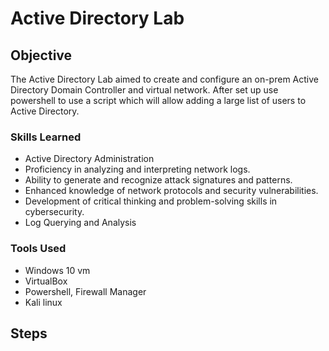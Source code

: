 # Active Directory Lab
## Objective

The Active Directory Lab aimed to create and configure an on-prem Active Directory Domain Controller and virtual network. After set up use powershell to use a script which will allow adding a large list of users to Active Directory.

### Skills Learned

- Active Directory Administration
- Proficiency in analyzing and interpreting network logs.
- Ability to generate and recognize attack signatures and patterns.
- Enhanced knowledge of network protocols and security vulnerabilities.
- Development of critical thinking and problem-solving skills in cybersecurity.
- Log Querying and Analysis
   
### Tools Used

- Windows 10 vm
- VirtualBox
- Powershell, Firewall Manager
- Kali linux

## Steps
